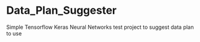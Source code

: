 # Data_Plan_Suggester
Simple Tensorflow Keras Neural Networks test project to suggest data plan to use
